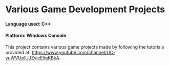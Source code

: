 # Various Game Development Projects 

#### Language used: C++

#### Platform: Windows Console

This project contains various game projects made by following the tutorials provided at: https://www.youtube.com/channel/UC-yuWVUplUJZvieEligKBkA.







